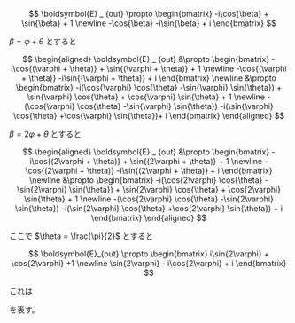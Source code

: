 $$
\boldsymbol{E} _ {out} \propto 
\begin{bmatrix}
-i\cos{\beta} + \sin{\beta} + 1 \newline
-\cos{\beta} -i\sin{\beta} + i
\end{bmatrix}
$$

$\beta = \varphi + \theta$ とすると

$$
\begin{aligned}
\boldsymbol{E} _ {out}
&\propto 
\begin{bmatrix}
-i\cos{(\varphi + \theta)} + \sin{(\varphi + \theta)} + 1 \newline
-\cos{(\varphi + \theta)} -i\sin{(\varphi + \theta)} + i
\end{bmatrix} \newline
&\propto
\begin{bmatrix}
-i(\cos{\varphi} \cos{\theta} -\sin{\varphi} \sin{\theta}) + \sin{\varphi} \cos{\theta} + \cos{\varphi} \sin{\theta} + 1 \newline
-(\cos{\varphi} \cos{\theta} -\sin{\varphi} \sin{\theta}) -i(\sin{\varphi} \cos{\theta} +\cos{\varphi} \sin{\theta})+ i
\end{bmatrix}
\end{aligned}
$$

$\beta = 2\varphi + \theta$ とすると

$$
\begin{aligned}
\boldsymbol{E} _ {out} &\propto 
\begin{bmatrix}
-i\cos{(2\varphi + \theta)} + \sin{(2\varphi + \theta)} + 1 \newline
-\cos{(2\varphi + \theta)} -i\sin{(2\varphi + \theta)} + i
\end{bmatrix} \newline
&\propto
\begin{bmatrix}
-i(\cos{2\varphi} \cos{\theta} -\sin{2\varphi} \sin{\theta}) + \sin{2\varphi} \cos{\theta} + \cos{2\varphi} \sin{\theta} + 1 \newline
-(\cos{2\varphi} \cos{\theta} -\sin{2\varphi} \sin{\theta}) -i(\sin{2\varphi} \cos{\theta} +\cos{2\varphi} \sin{\theta}) + i
\end{bmatrix}
\end{aligned}
$$

ここで $\theta = \frac{\pi}{2}$ とすると

$$
\boldsymbol{E}_{out} \propto
\begin{bmatrix}
i\sin{2\varphi} + \cos{2\varphi} +1 \newline
\sin{2\varphi} - i\cos{2\varphi} + i
\end{bmatrix}
$$

これは

を表す。
